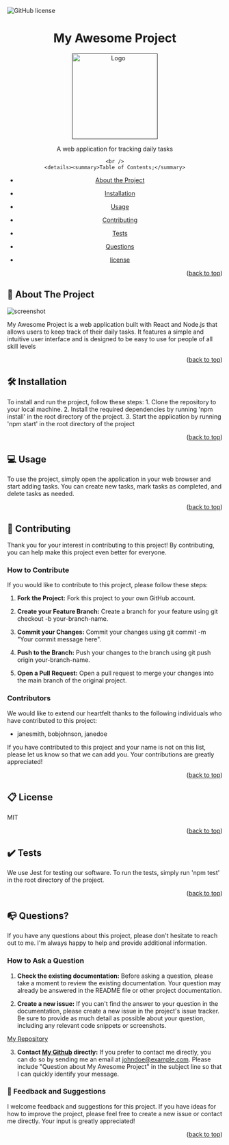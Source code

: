 
  ![GitHub license](https://img.shields.io/badge/license-MIT-pink.svg)
  <a name="readme-top"></a>
 <br />
 <div align="center">
 <h1 align="center">My Awesome Project</h1>
    <a href="">
     <img src="" alt="Logo" width="200" height="200">
   </a>
    <p align="center">
      A web application for tracking daily tasks
    </p>
  

    <br />
    <details><summary>Table of Contents;</summary>

* [About the Project](#description) 
 
* [Installation](#installation)
 
* [Usage](#usage) 

* [Contributing](#contributing)

* [Tests](#tests)

* [Questions](#email)
 
* [license](#license)

</details>
</div>
<p align="right">(<a href="#readme-top">back to top</a>)</p>

<a name="description"></a>

## :rocket: About The Project

![screenshot](https://user-imagesexample./screenshot.JPG)

My Awesome Project is a web application built with React and Node.js that allows users to keep track of their daily tasks. It features a simple and intuitive user interface and is designed to be easy to use for people of all skill levels

<p align="right">(<a href="#readme-top">back to top</a>)</p>

<a name="installation"></a>

## :hammer_and_wrench: Installation

To install and run the project, follow these steps: 1. Clone the repository to your local machine. 2. Install the required dependencies by running 'npm install' in the root directory of the project. 3. Start the application by running 'npm start' in the root directory of the project

<p align="right">(<a href="#readme-top">back to top</a>)</p>

  <a name="usage"></a>

## :computer: Usage
  To use the project, simply open the application in your web browser and start adding tasks. You can create new tasks, mark tasks as completed, and delete tasks as needed.

<p align="right">(<a href="#readme-top">back to top</a>)</p>
  
 <a name="contributing"></a>

## :handshake: Contributing

Thank you for your interest in contributing to this project! By contributing, you can help make this project even better for everyone.

### How to Contribute

If you would like to contribute to this project, please follow these steps:
      
1. **Fork the Project:** Fork this project to your own GitHub account.

2. **Create your Feature Branch:** Create a branch for your feature using git checkout -b your-branch-name.

3. **Commit your Changes:** Commit your changes using git commit -m "Your commit message here".

4. **Push to the Branch:** Push your changes to the branch using git push origin your-branch-name.

5. **Open a Pull Request:** Open a pull request to merge your changes into the main branch of the original project.

### Contributors

We would like to extend our heartfelt thanks to the following individuals who have contributed to this project:

* janesmith, bobjohnson, janedoe

If you have contributed to this project and your name is not on this list, please let us know so that we can add you. Your contributions are greatly appreciated!

<p align="right">(<a href="#readme-top">back to top</a>)</p>

<a name="license"></a>

## :clipboard: License
MIT
  
<p align="right">(<a href="#readme-top">back to top</a>)</p>

<a name="tests"></a>

## :heavy_check_mark: Tests

We use Jest for testing our software. To run the tests, simply run 'npm test' in the root directory of the project.

<p align="right">(<a href="#readme-top">back to top</a>)</p>

<a name="questions"></a>

## :mailbox_with_no_mail: Questions?

If you have any questions about this project, please don't hesitate to reach out to me. I'm always happy to help and provide additional information.

### How to Ask a Question

1. **Check the existing documentation:** Before asking a question, please take a moment to review the existing documentation. Your question may already be answered in the README file or other project documentation.

2. **Create a new issue:** If you can't find the answer to your question in the documentation, please create a new issue in the project's issue tracker. Be sure to provide as much detail as possible about your question, including any relevant code snippets or screenshots.

[My Repository](https://github.com/johndoe/my-awesome-project) <br />


3. **Contact [My Github](#johndoe) directly:** If you prefer to contact me directly, you can do so by sending me an email at johndoe@example.com. Please include "Question about My Awesome Project" in the subject line so that I can quickly identify your message.

### :pray: Feedback and Suggestions

I welcome feedback and suggestions for this project. If you have ideas for how to improve the project, please feel free to create a new issue or contact me directly. Your input is greatly appreciated!
 
  <p align="right">(<a href="#readme-top">back to top</a>)</p>
 
